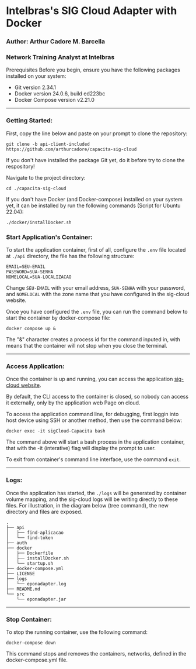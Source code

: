# Intelbras's SIG Cloud Adapter with Docker

### Author: Arthur Cadore M. Barcella
### Network Training Analyst at Intelbras

Prerequisites
Before you begin, ensure you have the following packages installed on your system:

- Git version 2.34.1
- Docker version 24.0.6, build ed223bc
- Docker Compose version v2.21.0

---
### Getting Started:

First, copy the line below and paste on your prompt to clone the repository:

```
git clone -b api-client-included https://github.com/arthurcadore/capacita-sig-cloud
```
If you don't have installed the package Git yet, do it before try to clone the respository!

Navigate to the project directory:

```
cd ./capacita-sig-cloud
```

If you don't have Docker (and Docker-compose) installed on your system yet, it can be installed by run the following commands (Script for Ubuntu 22.04): 

```
./docker/installDocker.sh
```

### Start Application's Container: 

To start the application container, first of all, configure the `.env` file located at `./api` directory, the file has the following structure: 

```
EMAIL=SEU-EMAIL
PASSWORD=SUA-SENHA
NOMELOCAL=SUA-LOCALIZACAO
```
Change `SEU-EMAIL` with your email address, `SUA-SENHA` with your password, and `NOMELOCAL` with the zone name that you have configured in the sig-cloud website. 

Once you have configured the `.env` file, you can run the command below to start the container by docker-compose file: 

```
docker compose up & 
```

The "&" character creates a process id for the command inputed in, with means that the container will not stop when you close the terminal. 

---

### Access Application:

Once the container is up and running, you can access the application [sig-cloud website](https://sigcloud.incloud.intelbras.com.br/). 

By default, the CLI access to the container is closed, so nobody can access it externally, only by the application web Page on cloud. 

To access the application command line, for debugging, first loggin into host device using SSH or another method, then use the command below: 

```
docker exec -it sigCloud-Capacita bash
```

The command above will start a bash process in the application container, that with the -it (interative) flag will display the prompt to user. 

To exit from container's command line interface, use the command `exit`.  

---
### Logs: 

Once the application has started, the `./logs` will be generated by container volume mapping, and the sig-cloud logs will be writing directly to these files. For illustration, in the diagram below (tree command), the new directory and files are exposed. 

```
.
├── api
│   ├── find-aplicacao
│   └── find-token
├── auth
├── docker
│   ├── Dockerfile
│   ├── installDocker.sh
│   └── startup.sh
├── docker-compose.yml
├── LICENSE
├── logs
│   └── eponadapter.log
├── README.md
└── src
    └── eponadapter.jar
```
--- 
### Stop Container: 
To stop the running container, use the following command:

```
docker-compose down
```
This command stops and removes the containers, networks, defined in the docker-compose.yml file.

